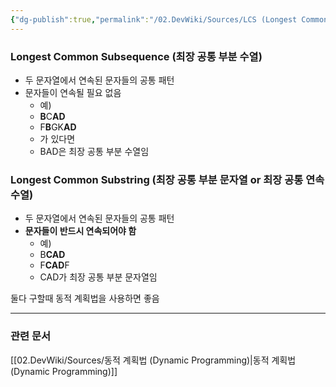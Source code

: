 ```yaml
---
{"dg-publish":true,"permalink":"/02.DevWiki/Sources/LCS (Longest Common Subsequence, Longest Common Substring)/","noteIcon":"","updated":"2025-08-18T21:03:13.000+09:00"}
---
```


### Longest Common Subsequence (최장 공통 부분 수열)
* 두 문자열에서 연속된 문자들의 공통 패턴
* 문자들이 연속될 필요 없음
	* 예)
	* **B**C**AD**
	* F**B**GK**AD**
	* 가 있다면
	* BAD은 최장 공통 부분 수열임
### Longest Common Substring (최장 공통 부분 문자열 or 최장 공통 연속 수열)
* 두 문자열에서 연속된 문자들의 공통 패턴
* **문자들이 반드시 연속되어야 함**
	* 예)
	* B**CAD**
	* F**CAD**F
	* CAD가 최장 공통 부분 문자열임

둘다 구할때 동적 계획법을 사용하면 좋음

---
### 관련 문서
[[02.DevWiki/Sources/동적 계획법 (Dynamic Programming)\|동적 계획법 (Dynamic Programming)]]